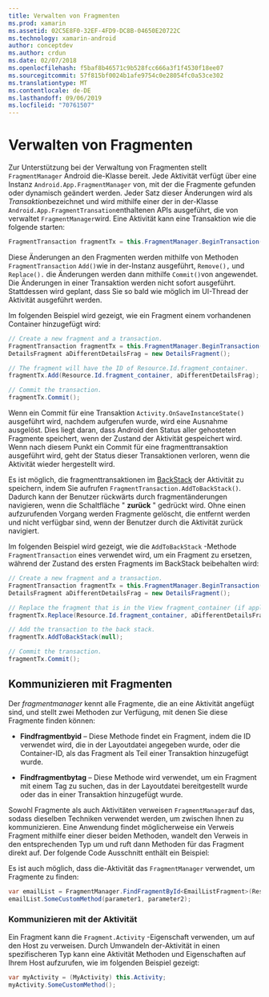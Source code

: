 ```yaml
---
title: Verwalten von Fragmenten
ms.prod: xamarin
ms.assetid: 02C5E8F0-32EF-4FD9-DC8B-04650E20722C
ms.technology: xamarin-android
author: conceptdev
ms.author: crdun
ms.date: 02/07/2018
ms.openlocfilehash: f5baf8b46571c9b528fcc666a3f1f4530f18ee07
ms.sourcegitcommit: 57f815bf0024b1afe9754c0e28054fc0a53ce302
ms.translationtype: MT
ms.contentlocale: de-DE
ms.lasthandoff: 09/06/2019
ms.locfileid: "70761507"
---
```

# <a name="managing-fragments"></a>Verwalten von Fragmenten

Zur Unterstützung bei der Verwaltung von Fragmenten stellt `FragmentManager` Android die-Klasse bereit. Jede Aktivität verfügt über eine Instanz `Android.App.FragmentManager` von, mit der die Fragmente gefunden oder dynamisch geändert werden. Jeder Satz dieser Änderungen wird als *Transaktion*bezeichnet und wird mithilfe einer der in der-Klasse `Android.App.FragmentTransation`enthaltenen APIs ausgeführt, die von verwaltet `FragmentManager`wird. Eine Aktivität kann eine Transaktion wie die folgende starten:

```csharp
FragmentTransaction fragmentTx = this.FragmentManager.BeginTransaction();
```

Diese Änderungen an den Fragmenten werden mithilfe von Methoden `FragmentTransaction` `Add()`wie in der-Instanz ausgeführt, `Remove(),` und `Replace().` die Änderungen werden dann mithilfe `Commit()`von angewendet. Die Änderungen in einer Transaktion werden nicht sofort ausgeführt.
Stattdessen wird geplant, dass Sie so bald wie möglich im UI-Thread der Aktivität ausgeführt werden.

Im folgenden Beispiel wird gezeigt, wie ein Fragment einem vorhandenen Container hinzugefügt wird:

```csharp
// Create a new fragment and a transaction.
FragmentTransaction fragmentTx = this.FragmentManager.BeginTransaction();
DetailsFragment aDifferentDetailsFrag = new DetailsFragment();

// The fragment will have the ID of Resource.Id.fragment_container.
fragmentTx.Add(Resource.Id.fragment_container, aDifferentDetailsFrag);

// Commit the transaction.
fragmentTx.Commit();
```

Wenn ein Commit für eine Transaktion `Activity.OnSaveInstanceState()` ausgeführt wird, nachdem aufgerufen wurde, wird eine Ausnahme ausgelöst. Dies liegt daran, dass Android den Status aller gehosteten Fragmente speichert, wenn der Zustand der Aktivität gespeichert wird. Wenn nach diesem Punkt ein Commit für eine fragmenttransaktion ausgeführt wird, geht der Status dieser Transaktionen verloren, wenn die Aktivität wieder hergestellt wird.

Es ist möglich, die fragmenttransaktionen im [BackStack](https://developer.android.com/guide/topics/fundamentals/tasks-and-back-stack.html) der Aktivität zu speichern, indem Sie aufrufen `FragmentTransaction.AddToBackStack()`. Dadurch kann der Benutzer rückwärts durch fragmentänderungen navigieren, wenn die Schaltfläche " **zurück** " gedrückt wird. Ohne einen aufzurufenden Vorgang werden Fragmente gelöscht, die entfernt werden und nicht verfügbar sind, wenn der Benutzer durch die Aktivität zurück navigiert.

Im folgenden Beispiel wird gezeigt, wie die `AddToBackStack` -Methode `FragmentTransaction` eines verwendet wird, um ein Fragment zu ersetzen, während der Zustand des ersten Fragments im BackStack beibehalten wird:

```csharp
// Create a new fragment and a transaction.
FragmentTransaction fragmentTx = this.FragmentManager.BeginTransaction();
DetailsFragment aDifferentDetailsFrag = new DetailsFragment();

// Replace the fragment that is in the View fragment_container (if applicable).
fragmentTx.Replace(Resource.Id.fragment_container, aDifferentDetailsFrag);

// Add the transaction to the back stack.
fragmentTx.AddToBackStack(null);

// Commit the transaction.
fragmentTx.Commit();
```

## <a name="communicating-with-fragments"></a>Kommunizieren mit Fragmenten

Der *fragmentmanager* kennt alle Fragmente, die an eine Aktivität angefügt sind, und stellt zwei Methoden zur Verfügung, mit denen Sie diese Fragmente finden können:

- **Findfragmentbyid** &ndash; Diese Methode findet ein Fragment, indem die ID verwendet wird, die in der Layoutdatei angegeben wurde, oder die Container-ID, als das Fragment als Teil einer Transaktion hinzugefügt wurde.

- **Findfragmentbytag** &ndash; Diese Methode wird verwendet, um ein Fragment mit einem Tag zu suchen, das in der Layoutdatei bereitgestellt wurde oder das in einer Transaktion hinzugefügt wurde.

Sowohl Fragmente als auch Aktivitäten verweisen `FragmentManager`auf das, sodass dieselben Techniken verwendet werden, um zwischen Ihnen zu kommunizieren. Eine Anwendung findet möglicherweise ein Verweis Fragment mithilfe einer dieser beiden Methoden, wandelt den Verweis in den entsprechenden Typ um und ruft dann Methoden für das Fragment direkt auf. Der folgende Code Ausschnitt enthält ein Beispiel:

Es ist auch möglich, dass die-Aktivität das `FragmentManager` verwendet, um Fragmente zu finden:

```csharp
var emailList = FragmentManager.FindFragmentById<EmailListFragment>(Resource.Id.email_list_fragment);
emailList.SomeCustomMethod(parameter1, parameter2);
```

### <a name="communicating-with-the-activity"></a>Kommunizieren mit der Aktivität

Ein Fragment kann die `Fragment.Activity` -Eigenschaft verwenden, um auf den Host zu verweisen. Durch Umwandeln der-Aktivität in einen spezifischeren Typ kann eine Aktivität Methoden und Eigenschaften auf Ihrem Host aufzurufen, wie im folgenden Beispiel gezeigt:

```csharp
var myActivity = (MyActivity) this.Activity;
myActivity.SomeCustomMethod();
```
